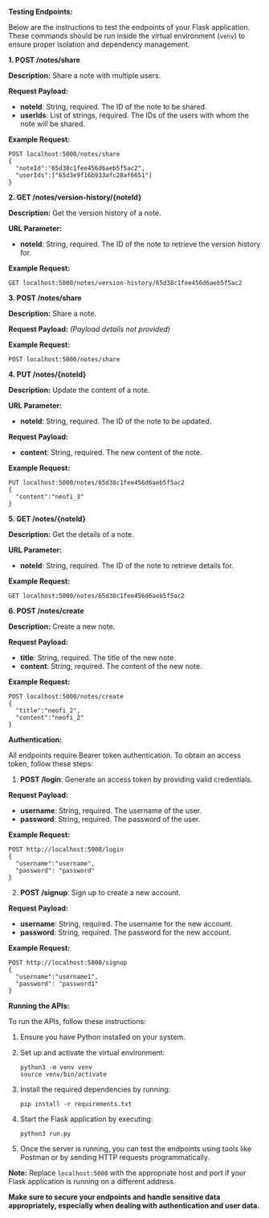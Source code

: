 **Testing Endpoints:**

Below are the instructions to test the endpoints of your Flask application. These commands should be run inside the virtual environment (`venv`) to ensure proper isolation and dependency management.

**1. POST /notes/share**

**Description:** Share a note with multiple users.

**Request Payload:**
- **noteId**: String, required. The ID of the note to be shared.
- **userIds**: List of strings, required. The IDs of the users with whom the note will be shared.

**Example Request:**
```
POST localhost:5000/notes/share
{
  "noteId":"65d38c1fee456d6aeb5f5ac2",
  "userIds":["65d3e9f16b933afc28af6651"]
}
```

**2. GET /notes/version-history/{noteId}**

**Description:** Get the version history of a note.

**URL Parameter:**
- **noteId**: String, required. The ID of the note to retrieve the version history for.

**Example Request:**
```
GET localhost:5000/notes/version-history/65d38c1fee456d6aeb5f5ac2
```

**3. POST /notes/share**

**Description:** Share a note.

**Request Payload:** _(Payload details not provided)_

**Example Request:**
```
POST localhost:5000/notes/share
```

**4. PUT /notes/{noteId}**

**Description:** Update the content of a note.

**URL Parameter:**
- **noteId**: String, required. The ID of the note to be updated.

**Request Payload:**
- **content**: String, required. The new content of the note.

**Example Request:**
```
PUT localhost:5000/notes/65d38c1fee456d6aeb5f5ac2
{
  "content":"neofi_3"
}
```

**5. GET /notes/{noteId}**

**Description:** Get the details of a note.

**URL Parameter:**
- **noteId**: String, required. The ID of the note to retrieve details for.

**Example Request:**
```
GET localhost:5000/notes/65d38c1fee456d6aeb5f5ac2
```

**6. POST /notes/create**

**Description:** Create a new note.

**Request Payload:**
- **title**: String, required. The title of the new note.
- **content**: String, required. The content of the new note.

**Example Request:**
```
POST localhost:5000/notes/create
{
  "title":"neofi_2",
  "content":"neofi_2"
}
```

**Authentication:**

All endpoints require Bearer token authentication. To obtain an access token, follow these steps:

1. **POST /login**: Generate an access token by providing valid credentials.

**Request Payload:**
- **username**: String, required. The username of the user.
- **password**: String, required. The password of the user.

**Example Request:**
```
POST http://localhost:5000/login
{
  "username":"username",
  "password": "password"
}
```

2. **POST /signup**: Sign up to create a new account.

**Request Payload:**
- **username**: String, required. The username for the new account.
- **password**: String, required. The password for the new account.

**Example Request:**
```
POST http://localhost:5000/signup
{
  "username":"username1",
  "password": "password1"
}
```

**Running the APIs:**

To run the APIs, follow these instructions:

1. Ensure you have Python installed on your system.

2. Set up and activate the virtual environment:
   ```
   python3 -m venv venv
   source venv/bin/activate
   ```

3. Install the required dependencies by running:
   ```
   pip install -r requirements.txt
   ```

4. Start the Flask application by executing:
   ```
   python3 run.py
   ```

5. Once the server is running, you can test the endpoints using tools like Postman or by sending HTTP requests programmatically.

**Note:** Replace `localhost:5000` with the appropriate host and port if your Flask application is running on a different address.

**Make sure to secure your endpoints and handle sensitive data appropriately, especially when dealing with authentication and user data.**
